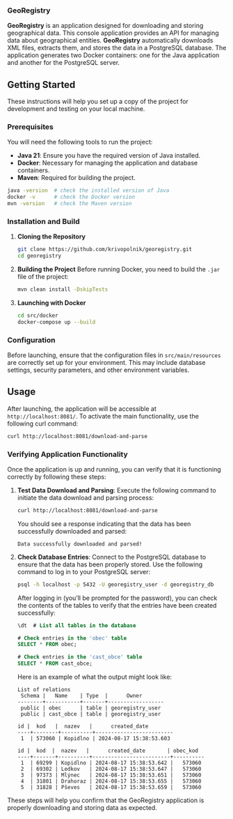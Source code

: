 ### GeoRegistry

**GeoRegistry** is an application designed for downloading and storing geographical data. This console application provides an API for managing data about geographical entities. **GeoRegistry** automatically downloads XML files, extracts them, and stores the data in a PostgreSQL database. The application generates two Docker containers: one for the Java application and another for the PostgreSQL server.

## Getting Started

These instructions will help you set up a copy of the project for development and testing on your local machine.

### Prerequisites

You will need the following tools to run the project:

- **Java 21**: Ensure you have the required version of Java installed.
- **Docker**: Necessary for managing the application and database containers.
- **Maven**: Required for building the project.

```bash
java -version  # check the installed version of Java
docker -v      # check the Docker version
mvn -version   # check the Maven version
```

### Installation and Build

1. **Cloning the Repository**
   ```bash
   git clone https://github.com/krivopolnik/georegistry.git
   cd georegistry
   ```

2. **Building the Project**
   Before running Docker, you need to build the `.jar` file of the project:
   ```bash
   mvn clean install -DskipTests
   ```

3. **Launching with Docker**
   ```bash
   cd src/docker
   docker-compose up --build
   ```

### Configuration

Before launching, ensure that the configuration files in `src/main/resources` are correctly set up for your environment. This may include database settings, security parameters, and other environment variables.

## Usage
After launching, the application will be accessible at `http://localhost:8081/`. To activate the main functionality, use the following curl command:

```bash
curl http://localhost:8081/download-and-parse
```

### Verifying Application Functionality

Once the application is up and running, you can verify that it is functioning correctly by following these steps:

1. **Test Data Download and Parsing**:
   Execute the following command to initiate the data download and parsing process:
   ```bash
   curl http://localhost:8081/download-and-parse
   ```
   You should see a response indicating that the data has been successfully downloaded and parsed:
   ```
   Data successfully downloaded and parsed!
   ```

2. **Check Database Entries**:
   Connect to the PostgreSQL database to ensure that the data has been properly stored. Use the following command to log in to your PostgreSQL server:
   ```bash
   psql -h localhost -p 5432 -U georegistry_user -d georegistry_db
   ```
   After logging in (you’ll be prompted for the password), you can check the contents of the tables to verify that the entries have been created successfully:
   ```sql
   \dt  # List all tables in the database

   # Check entries in the 'obec' table
   SELECT * FROM obec;

   # Check entries in the 'cast_obce' table
   SELECT * FROM cast_obce;
   ```

   Here is an example of what the output might look like:
   ```
   List of relations
    Schema |   Name    | Type  |      Owner       
   --------+-----------+-------+------------------
    public | obec      | table | georegistry_user
    public | cast_obce | table | georegistry_user

   id |  kod   |  nazev   |      created_date       
   ----+--------+----------+-------------------------
    1  | 573060 | Kopidlno | 2024-08-17 15:38:53.603

   id |  kod  |  nazev   |      created_date       | obec_kod 
   ----+-------+----------+-------------------------+----------
    1  | 69299 | Kopidlno | 2024-08-17 15:38:53.642 |   573060
    2  | 69302 | Ledkov   | 2024-08-17 15:38:53.647 |   573060
    3  | 97373 | Mlýnec   | 2024-08-17 15:38:53.651 |   573060
    4  | 31801 | Drahoraz | 2024-08-17 15:38:53.655 |   573060
    5  | 31828 | Pševes   | 2024-08-17 15:38:53.659 |   573060
   ```

These steps will help you confirm that the GeoRegistry application is properly downloading and storing data as expected.
```
